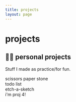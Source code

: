 ```yaml
---
title: projects
layout: page
---
```


<h1>projects</h1>

<h2>👩‍💻 personal projects</h2>
<p>Stuff I made as practice/for fun.</p>
<div id="projects">
<div class="proj" proj-emoji="🗿" onclick="window.open('http://h-xuan.github.io/scissors-paper-stone');" style="cursor: pointer;">scissors paper stone</div>
<div class="proj" proj-emoji="🧾" onclick="window.open('https://h-xuan.github.io/todolist/');" style="cursor: pointer;">todo list</div>
<div class="proj" proj-emoji="🎨" onclick="window.open('https://h-xuan.github.io/etch-a-sketch/');" style="cursor: pointer;">etch-a-sketch</div>
<div class="proj">i'm proj 4!</div>
</div>
